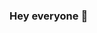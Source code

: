 ### Hey everyone 👋

<!--
**victhorAln/victhorAln** is a ✨ _special_ ✨ repository because its `README.md` (this file) appears on your GitHub profile.



- 🔭 I'am currently working at the everis NTT DATA company as a full stack developer.
- 🌱 I’m currently learning React, Kotlin, Xamarin and Node
- 💬 Ask me about whatever you want
- 📫 How to reach me: my twitter @VitinhoAln; Email:escolavitinho@hotmail.com
-    Fun fact:my name is victor, with "thor", like the god of thunder ⚡
-->
